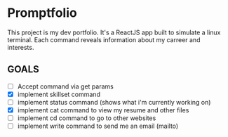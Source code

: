 # Promptfolio
This project is my dev portfolio. It's a ReactJS app built to simulate a linux terminal. Each command reveals information about my carreer and interests.

## GOALS
- [ ] Accept command via get params
- [x] implement skillset command
- [ ] implement status command (shows what i'm currently working on)
- [x] implement cat command to view my resume and other files
- [ ] implement cd command to go to other websites
- [ ] implement write command to send me an email (mailto)
